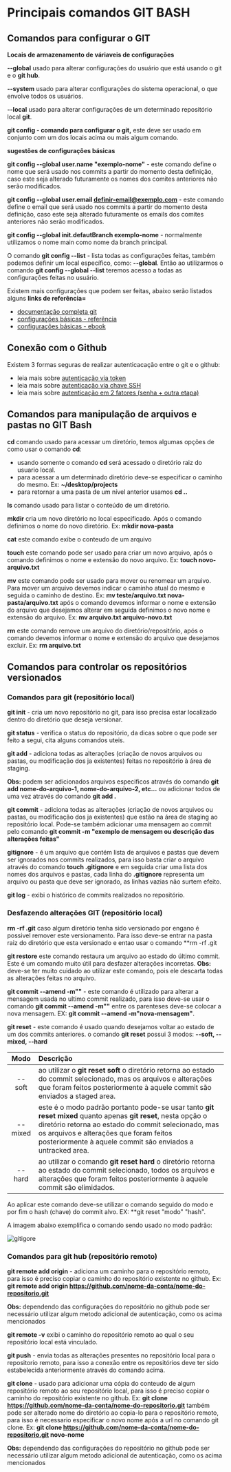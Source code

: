 
# Principais comandos GIT BASH

## Comandos para configurar o GIT

**Locais de armazenamento de váriaveis de configurações**

**--global** usado para alterar configurações do usuário que está usando o git e o **git hub**.

**--system** usado para alterar configurações do sistema operacional, o que envolve todos os usuários.

**--local** usado para alterar configurações de um determinado repositório local **git**.

**git config - comando para configurar o git,** este deve ser usado em conjunto com um dos locais acima ou mais algum comando. 

**sugestões de configurações básicas**

**git config --global user.name "exemplo-nome"** - este comando define o nome que será usado nos commits a partir do momento desta definição, caso este seja alterado futuramente os nomes dos comites anteriores não serão modificados.

**git config --global user.email definir-email@exemplo.com** - este comando define o email que será usado nos commits a partir do momento desta definição, caso este seja alterado futuramente os emails dos comites anteriores não serão modificados.

**git config --global init.defautBranch exemplo-nome** - normalmente utilizamos o nome main como nome da branch principal.  

O comando **git config --list** -  lista todas as configurações feitas, também podemos definir um local específico, como: **--global**. Então ao utilizarmos o comando **git config --global --list** teremos acesso a todas as configurações feitas no usuário.

Existem mais configurações que podem ser feitas, abaixo serão listados alguns **links de referência=** 

- [documentação completa git](https://git-scm.com/doc)
- [configurações básicas - referência](https://git-scm.com/docs/git-config)
- [configurações básicas - ebook](https://git-scm.com/book/en/v2/Getting-Started-First-Time-Git-Setup)

## Conexão com o Github

Existem 3 formas seguras de realizar autenticacação entre o git e o github: 
* leia mais sobre [autenticação via token](https://docs.github.com/pt/authentication/keeping-your-account-and-data-secure/managing-your-personal-access-tokens)
* leia mais sobre [autenticação via chave SSH](https://docs.github.com/pt/authentication/connecting-to-github-with-ssh/generating-a-new-ssh-key-and-adding-it-to-the-ssh-agent)
* leia mais sobre [autenticação em 2 fatores (senha + outra etapa)](https://docs.github.com/pt/authentication/securing-your-account-with-two-factor-authentication-2fa/configuring-two-factor-authentication)


## Comandos para manipulação de arquivos e pastas no GIT Bash

**cd** comando usado para acessar um diretório, temos algumas opções de como usar o comando **cd**:

- usando somente o comando **cd** será acessado o diretório raiz do usuario local.
- para acessar a um determinado diretório deve-se especificar o caminho do mesmo. Ex: **~/desktop/projects**
- para retornar a uma pasta de um nível anterior usamos **cd ..**

**ls** comando usado para listar o conteúdo de um diretório.

**mkdir** cria um novo diretório no local especificado. Após o comando definimos o nome do novo diretório. Ex: **mkdir nova-pasta**

**cat** este comando exibe o conteudo de um arquivo

**touch** este comando pode ser usado para criar um novo arquivo, após o comando definimos o nome e extensão do novo arquivo. Ex: **touch novo-arquivo.txt**

**mv** este comando pode ser usado para mover ou renomear um arquivo. Para mover um arquivo devemos indicar o caminho atual do mesmo e seguida o caminho de destino. Ex: **mv teste/arquivo.txt nova-pasta/arquivo.txt** após o comando devemos informar o nome e extensão do arquivo que desejamos alterar em seguida definimos o novo nome e extensão do arquivo. Ex: **mv arquivo.txt arquivo-novo.txt**

**rm** este comando remove um arquivo do diretório/repositório, após o comando devemos informar o nome e extensão do arquivo que desejamos excluir. Ex: **rm arquivo.txt**


## Comandos para controlar os repositórios versionados

### Comandos para git (repositório local)

**git init** - cria um novo repositório no git, para isso precisa estar localizado dentro do diretório que deseja versionar.

**git status** - verifica o status do repositório, da dicas sobre o que pode ser feito a segui, cita alguns comandos uteis.

**git add** - adiciona todas as alterações (criação de novos arquivos ou pastas, ou modificação dos ja existentes) feitas no repositório à área de staging.

**Obs:** podem ser adicionados arquivos especificos através do comando **git add nome-do-arquivo-1, nome-do-arquivo-2, etc...** ou adicionar todos de uma vez através do comando **git add .**

**git commit** - adiciona todas as alterações (criação de novos arquivos ou pastas, ou modificação dos ja existentes) que estão na área de staging ao repositório local.  Pode-se também adicionar uma mensagem ao commit pelo comando **git commit -m "exemplo de mensagem ou descrição das alterações feitas"**

**gitignore** - é um  arquivo que contém lista de arquivos e pastas que devem ser ignorados nos commits realizados, para isso basta criar o arquivo através do comando **touch .gitignore** e em seguida criar uma lista dos nomes dos arquivos e pastas, cada linha do **.gitignore** representa um arquivo ou pasta que deve ser ignorado, as linhas vazias não surtem efeito.

**git log** - exibi o histórico de commits realizados no repositório.

### Desfazendo alterações GIT (repositório local)

**rm -rf .git** caso algum diretório tenha sido versionado por engano é possivel remover este versionamento. Para isso deve-se entrar na pasta raiz do diretório que esta versionado e entao usar o comando **rm -rf .git

**git restore** este comando restaura um arquivo ao estado do último commit. Este é um comando muito útil para desfazer alterações incorretas. **Obs:** deve-se ter muito cuidado ao utilizar este comando, pois ele descarta todas as alterações feitas no arquivo.

**git commit --amend -m""** - este comando é utilizado para alterar a mensagem usada no ultimo commit realizado, para isso deve-se usar o comando **git commit --amend -m""** entre os parenteses deve-se colocar a nova mensagem. EX: **git commit --amend -m"nova-mensagem"**. 

**git reset** - este comando é usado quando desejamos voltar ao estado de um dos commits anteriores. o comando **git reset** possui 3 modos: **--soft, --mixed, --hard**


Modo | Descrição
:---:|:---|
--soft | ao utilizar o **git reset soft** o diretório retorna ao estado do commit selecionado, mas os arquivos e alterações que foram feitos posteriormente à aquele commit são enviados a staged area.
--mixed | este é o modo padrão portanto pode-se usar tanto **git reset mixed** quanto apenas **git reset**, nesta opção o diretório retorna ao estado do commit selecionado, mas os arquivos e alterações que foram feitos posteriormente à aquele commit são enviados a untracked area. 
--hard | ao utilizar o comando **git reset hard** o diretório retorna ao estado do commit selecionado, todos os arquivos e alterações que foram feitos posteriormente à aquele commit são elimidados.

Ao aplicar este comando deve-se utilizar o comando seguido do modo e por fim o hash (chave) do commit alvo. EX: **git reset "modo" "hash".

A imagem abaixo exemplifica o comando sendo usado no modo padrão:

![gitigore](/modulos/modulo1-principios-do-desenvolvimento-agil/aula3-versionamento-de-codigo-com-git-e-github/gitignore.png)





### Comandos para git hub (repositório remoto)

**git remote add origin** - adiciona um caminho para o repositório remoto, para isso é preciso copiar o caminho do repositório existente no github. Ex: **git remote add origin https://github.com/nome-da-conta/nome-do-repositorio.git**

**Obs:** dependendo das configurações do repositório no github pode ser necessário utilizar algum metodo adicional de autenticação, como os acima mencionados  

**git remote -v** exibi o caminho do repositório remoto ao qual o seu repositório local está vinculado.

**git push** - envia todas as alterações presentes no repositório local para o repositorio remoto, para isso a conexão entre os repositórios deve ter sido estabelecida anteriormente através do comando acima.

**git clone** - usado para adicionar uma cópia do conteudo de algum repositório remoto ao seu repositório local, para isso é preciso copiar o caminho do repositório existente no github. Ex: **git clone https://github.com/nome-da-conta/nome-do-repositorio.git** também pode ser alterado nome do diretório ao copia-lo para o repositório remoto, para isso é necessario especificar o novo nome após a url no comando git clone. Ex: **git clone https://github.com/nome-da-conta/nome-do-repositorio.git novo-nome** 

**Obs:** dependendo das configurações do repositório no github pode ser necessário utilizar algum metodo adicional de autenticação, como os acima mencionados  
